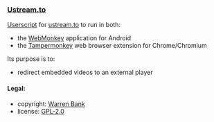 ### [Ustream.to](https://github.com/warren-bank/crx-Ustream-to/tree/webmonkey-userscript/es5)

[Userscript](https://github.com/warren-bank/crx-Ustream-to/raw/webmonkey-userscript/es5/webmonkey-userscript/Ustream-to.user.js) for [ustream.to](https://www.ustream.to/) to run in both:
* the [WebMonkey](https://github.com/warren-bank/Android-WebMonkey) application for Android
* the [Tampermonkey](https://chrome.google.com/webstore/detail/tampermonkey/dhdgffkkebhmkfjojejmpbldmpobfkfo) web browser extension for Chrome/Chromium

Its purpose is to:
* redirect embedded videos to an external player

#### Legal:

* copyright: [Warren Bank](https://github.com/warren-bank)
* license: [GPL-2.0](https://www.gnu.org/licenses/old-licenses/gpl-2.0.txt)
